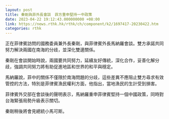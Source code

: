 ```yaml
---
layout: post
title: 秦剛與菲外長會談　菲方重申堅持一中政策
date: 2023-04-22 19:12:43.000000000 +08:00
link: https://news.rthk.hk/rthk/ch/component/k2/1697417-20230422.htm
categories: rthk
---
```


正在菲律賓訪問的國務委員兼外長秦剛，與菲律賓外長馬納羅會談。雙方承諾共同努力解決兩國在南海的分歧，並深化雙邊關係。

秦剛在會談開始時說，兩國要共同努力，延續友好傳統，深化合作，妥善化解分歧，強調共同努力將有助促進地區和世界的和平與穩定。

馬納羅說，菲中的關係不僅限於南海問題的分歧，這些差異不應阻止雙方尋求有效管控的方法，特別是菲律賓漁民權利方面，他指出，當地漁民的生計受到損害。

菲律賓外交部在會談後的聲明表示，馬納羅重申菲律賓堅持一個中國政策，同時對台海緊張局勢升級表示關切。

秦剛稍後將會見總統小馬可斯。
